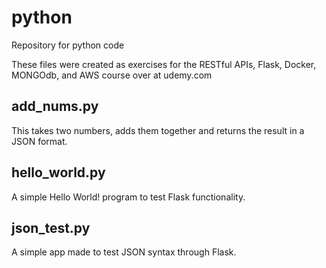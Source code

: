 # python
Repository for python code

These files were created as exercises for the RESTful APIs, Flask, Docker, MONGOdb, and AWS course over at udemy.com

add_nums.py
-----------
This takes two numbers, adds them together and returns the result in a JSON format.

hello_world.py
--------------
A simple Hello World! program to test Flask functionality.

json_test.py
------------
A simple app made to test JSON syntax through Flask.
